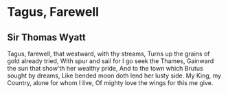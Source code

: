 # Tagus, Farewell
## Sir Thomas Wyatt
Tagus, farewell, that westward, with thy streams,
Turns up the grains of gold already tried,
With spur and sail for I go seek the Thames,
Gainward the sun that show'th her wealthy pride,
And to the town which Brutus sought by dreams,
Like bended moon doth lend her lusty side.
My King, my Country, alone for whom I live,
Of mighty love the wings for this me give.